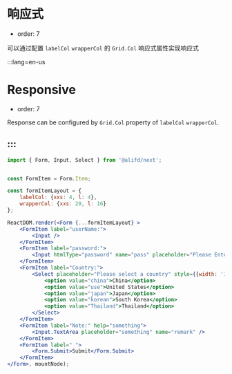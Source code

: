 # 响应式

- order: 7

可以通过配置 `labelCol` `wrapperCol` 的 `Grid.Col` 响应式属性实现响应式

:::lang=en-us
# Responsive

- order: 7

Response can be configured by `Grid.Col` property of `labelCol` `wrapperCol`.

:::
---

````jsx
import { Form, Input, Select } from '@alifd/next';


const FormItem = Form.Item;

const formItemLayout = {
    labelCol: {xxs: 4, l: 4},
    wrapperCol: {xxs: 20, l: 16}
};

ReactDOM.render(<Form {...formItemLayout} >
    <FormItem label="userName:">
        <Input />
    </FormItem>
    <FormItem label="password:">
        <Input htmlType="password" name="pass" placeholder="Please Enter Password"/>
    </FormItem>
    <FormItem label="Country:">
        <Select placeholder="Please select a country" style={{width: '100%'}}>
            <option value="china">China</option>
            <option value="use">United States</option>
            <option value="japan">Japan</option>
            <option value="korean">South Korea</option>
            <option value="Thailand">Thailand</option>
        </Select>
    </FormItem>
    <FormItem label="Note:" help="something">
        <Input.TextArea placeholder="something" name="remark" />
    </FormItem>
    <FormItem label=" ">
        <Form.Submit>Submit</Form.Submit>
    </FormItem>
</Form>, mountNode);
````

